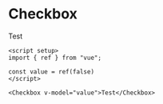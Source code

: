# Checkbox

<script setup>
import { ref } from "vue"; 

const value = ref(false)
</script>

<DemoContainer>
<Checkbox v-model="value">Test</Checkbox>
</DemoContainer>

```vue
<script setup>
import { ref } from "vue";

const value = ref(false)
</script>

<Checkbox v-model="value">Test</Checkbox>
```
